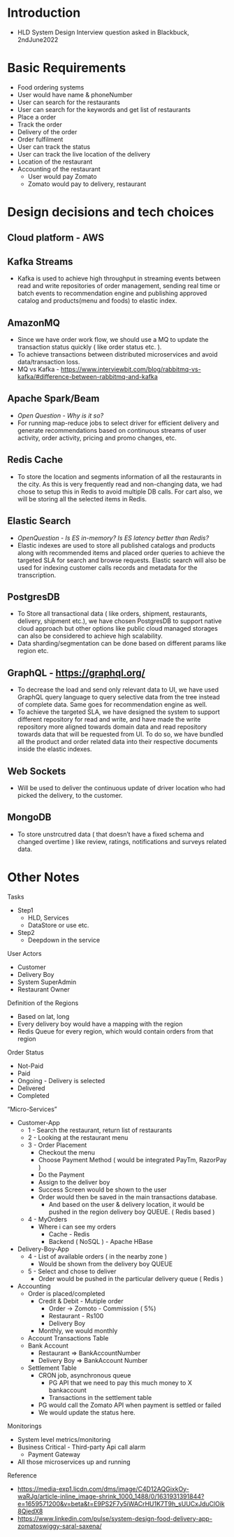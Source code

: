 # Introduction
- HLD System Design Interview question asked in Blackbuck, 2ndJune2022

# Basic Requirements
- Food ordering systems
- User would have name & phoneNumber
- User can search for the restaurants
- User can search for the keywords and get list of restaurants
- Place a order
- Track the order
- Delivery of the order
- Order fulfilment
- User can track the status
- User can track the live location of the delivery
- Location of the restaurant 
- Accounting of the restaurant 
    - User would pay Zomato
    - Zomato would pay to delivery, restaurant

# Design decisions and tech choices

## Cloud platform - AWS

## Kafka Streams
- Kafka is used to achieve high throughput in streaming events between read and write repositories of order management, sending real time or batch events to recommendation engine and publishing approved catalog and products(menu and foods) to elastic index.

## AmazonMQ
- Since we have order work flow, we should use a MQ to update the transaction status quickly ( like order status etc. ).
- To achieve transactions between distributed microservices and avoid data/transaction loss.
- MQ vs Kafka - https://www.interviewbit.com/blog/rabbitmq-vs-kafka/#difference-between-rabbitmq-and-kafka

## Apache Spark/Beam
- *Open Question - Why is it so?*
-  For running map-reduce jobs to select driver for efficient delivery and generate recommendations based on continuous streams of user activity, order activity, pricing and promo changes, etc.

## Redis Cache
- To store the location and segments information of all the restaurants in the city. As this is very frequently read and non-changing data, we had chose to setup this in Redis to avoid multiple DB calls. For cart also, we will be storing all the selected items in Redis.

## Elastic Search
- *OpenQuestion - Is ES in-memory? Is ES latency better than Redis?*
- Elastic indexes are used to store all published catalogs and products along with recommended items and placed order queries to achieve the targeted SLA for search and browse requests. Elastic search will also be used for indexing customer calls records and metadata for the transcription.

## PostgresDB
- To Store all transactional data ( like orders, shipment, restaurants, delivery, shipment etc.), we have chosen PostgresDB to support native cloud approach but other options like public cloud managed storages can also be considered to achieve high scalability.
- Data sharding/segmentation can be done based on different params like region etc.

## GraphQL - https://graphql.org/
- To decrease the load and send only relevant data to UI, we have used GraphQL query language to query selective data from the tree instead of complete data. Same goes for recommendation engine as well.
- To achieve the targeted SLA, we have designed the system to support different repository for read and write, and have made the write repository more aligned towards domain data and read repository towards data that will be requested from UI. To do so, we have bundled all the product and order related data into their respective documents inside the elastic indexes.

## Web Sockets
- Will be used to deliver the continuous update of driver location who had picked the delivery, to the customer.

## MongoDB
- To store unstrcutred data ( that doesn’t have a fixed schema and changed overtime ) like review, ratings, notifications and surveys related data.

# Other Notes

Tasks
- Step1
    - HLD, Services
    - DataStore or use etc.
- Step2
    - Deepdown in the service


User Actors
- Customer
- Delivery Boy
- System SuperAdmin
- Restaurant Owner

Definition of the Regions
- Based on lat, long
- Every delivery boy would have a mapping with the region
- Redis Queue for every region, which would contain orders from that region

Order Status
- Not-Paid
- Paid
- Ongoing - Delivery is selected
- Delivered
- Completed

“Micro-Services”
- Customer-App
    - 1 - Search the restaurant, return list of restaurants
    - 2 - Looking at the restaurant menu
    - 3 - Order Placement
        - Checkout the menu
        - Choose Payment Method ( would be integrated PayTm, RazorPay )
        - Do the Payment
        - Assign to the deliver boy
        - Success Screen would be shown to the user 
        - Order would then be saved in the main transactions database.
            - And based on the user & delivery location, it would be pushed in the region delivery boy QUEUE. ( Redis based )
    - 4 - MyOrders
        - Where i can see my orders
            - Cache - Redis
            - Backend ( NoSQL ) - Apache HBase
- Delivery-Boy-App
    - 4 - List of available orders ( in the nearby zone )
        - Would be shown from the delivery boy QUEUE
    - 5 - Select and chose to deliver
        - Order would be pushed in the particular delivery queue ( Redis )
- Accounting
    - Order is placed/completed
        - Credit & Debit - Mutiple order
            - Order -> Zomoto - Commission ( 5%)
            - Restaurant - Rs100
            - Delivery Boy
        - Monthly, we would monthly 
    - Account Transactions Table
    - Bank Account
        - Restaurant => BankAccountNumber
        - Delivery Boy => BankAccount Number
    - Settlement Table
        - CRON job, asynchronous queue 
            - PG API that we need to pay this much money to X bankaccount
            - Transactions in the settlement table
        - PG would call the Zomato API when payment is settled or failed
        - We would update the status here.

Monitorings
- System level metrics/monitoring
- Business Critical - Third-party Api call alarm
    - Payment Gateway
- All those microservices up and running


Reference 
- https://media-exp1.licdn.com/dms/image/C4D12AQGixkOy-waRJg/article-inline_image-shrink_1000_1488/0/1631931391844?e=1659571200&v=beta&t=E9PS2F7y5iWACrHU1K7T9h_sUUCxJduClOik8QjedX8
- https://www.linkedin.com/pulse/system-design-food-delivery-app-zomatoswiggy-saral-saxena/
